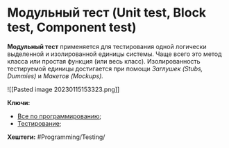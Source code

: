 
# Модульный тест (Unit test, Block test, Component test)

**Модульный тест** применяется для тестирования одной логически выделенной и изолированной единицы системы. Чаще всего это метод класса или простая функция (или весь класс). Изолированность тестируемой единицы достигается при помощи _Заглушек (Stubs, Dummies)_ и _Макетов (Mockups)._

![[Pasted image 20230115153323.png]]

**Ключи:**
- [Все по программированию](PROGRAMMING);
- [Тестирование](Testing);

**Хештеги:** #Programming/Testing/